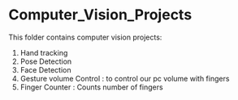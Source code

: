 # Computer_Vision_Projects
This folder contains computer vision projects:
1. Hand tracking
2. Pose Detection
3. Face Detection
4. Gesture volume Control : to control our pc volume with fingers
5. Finger Counter : Counts number of fingers
